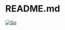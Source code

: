 # README.md

[![Go](https://github.com/cvaroqui/omg/actions/workflows/go.yml/badge.svg?branch=main)](https://github.com/cvaroqui/omg/actions/workflows/go.yml)
